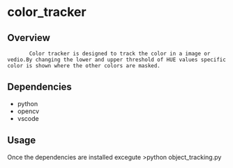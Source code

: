 # color_tracker
## Overview
           Color tracker is designed to track the color in a image or vedio.By changing the lower and upper threshold of HUE values specific color is shown where the other colors are masked.
           
## Dependencies
- python
- opencv
- vscode

## Usage
Once the dependencies are installed excegute >python object_tracking.py

